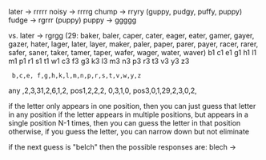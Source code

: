 later -> rrrrr
noisy -> rrrrg
chump -> rryry (guppy, pudgy, puffy, puppy)
fudge -> rgrrr (puppy)
puppy -> ggggg


vs. 
later -> rgrgg (29: baker, baler, caper, cater, eager, eater, gamer, gayer, gazer, hater, lager, later, layer, maker, paler, paper, parer, payer, racer, rarer, safer, saner, taker, tamer, taper, wafer, wager, water, waver)
b1 c1 e1 g1 h1 l1 m1 p1 r1 s1 t1 w1
c3 f3 g3 k3 l3 m3 n3 p3 r3 t3 v3 y3 z3

     b,c,e, f,g,h,k,l,m,n,p,r,s,t,v,w,y,z
any ,2,3,31,2,6,1,2,
pos1,2,2,2, 0,3,1,0,
pos3,0,1,29,2,3,0,2,

if the letter only appears in one position, then you can just guess that letter in any position
if the letter appears in multiple positions, but appears in a single position N-1 times, then you can guess the letter in that position
otherwise, if you guess the letter, you can narrow down but not eliminate


if the next guess is "belch"
then the possible responses are:
blech -> 